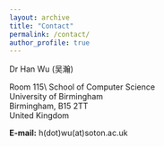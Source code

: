 ```yaml
---
layout: archive
title: "Contact"
permalink: /contact/
author_profile: true
---
```


Dr Han Wu (吴瀚)

Room 115\\
School of Computer Science  
University of Birmingham  
Birmingham, B15 2TT  
United Kingdom  

**E-mail:** h(dot)wu(at)soton.ac.uk

